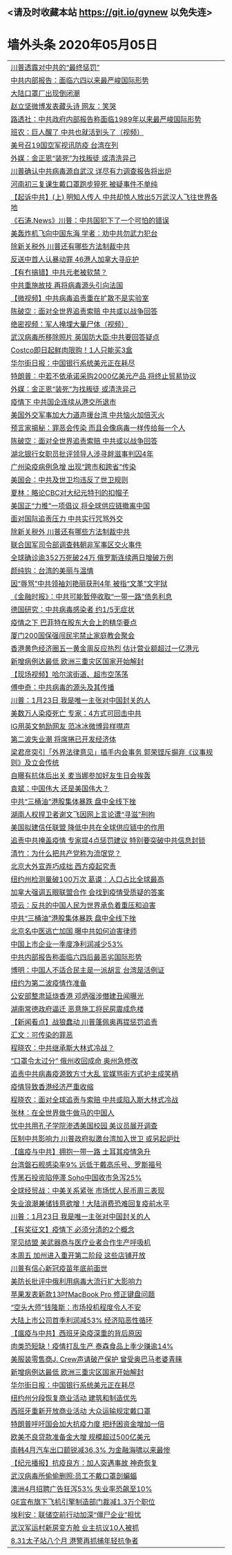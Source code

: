 ## <请及时收藏本站 https://git.io/gynew 以免失连> </a>
# 墙外头条 2020年05月05日</a>


<table>

<tr><td colspan="2" align="left"><a href="https://img.xsurf.surf/?name=c1166495&key=wdcctzyyncblgvet&from=gy">川普透露对中共的“最终惩罚”</a></td></tr>
<tr><td colspan="2" align="left"><a href="https://img.xsurf.surf/?name=c1166482&key=wdcctzyyncblgvet&from=gy">中共内部报告：面临六四以来最严峻国际形势</a></td></tr>
<tr><td colspan="2" align="left"><a href="https://img.xsurf.surf/?name=c1166443&key=wdcctzyyncblgvet&from=gy">大陆口罩厂出现倒闭潮</a></td></tr>
<tr><td colspan="2" align="left"><a href="https://img.xsurf.surf/?name=c1166488&key=wdcctzyyncblgvet&from=gy">赵立坚微博发表藏头诗 网友：笑哭</a></td></tr>
<tr><td colspan="2" align="left"><a href="https://img.xsurf.surf/?name=c1166398&key=wdcctzyyncblgvet&from=gy">路透社：中共政府内部报告称面临1989年以来最严峻国际形势</a></td></tr>
<tr><td colspan="2" align="left"><a href="https://img.xsurf.surf/?name=c1166502&key=wdcctzyyncblgvet&from=gy">班农：巨人醒了  中共也就活到头了（视频）</a></td></tr>
<tr><td colspan="2" align="left"><a href="https://img.xsurf.surf/?name=c1166378&key=wdcctzyyncblgvet&from=gy">美号召19国空军视讯防疫 台湾在列</a></td></tr>
<tr><td colspan="2" align="left"><a href="https://img.xsurf.surf/?name=c1166377&key=wdcctzyyncblgvet&from=gy">外媒：金正恩“装死”为找叛徒 或清洗异己</a></td></tr>
<tr><td colspan="2" align="left"><a href="https://img.xsurf.surf/?name=c1166382&key=wdcctzyyncblgvet&from=gy">川普确认中共病毒源自武汉 详尽有力调查报告将出炉</a></td></tr>
<tr><td colspan="2" align="left"><a href="https://img.xsurf.surf/?name=c1166476&key=wdcctzyyncblgvet&from=gy">河南初三复课生戴口罩跑步猝死 被疑事件不单纯</a></td></tr>
<tr><td colspan="2" align="left"><a href="https://img.xsurf.surf/?name=c1166463&key=wdcctzyyncblgvet&from=gy">【起诉中共】(上) 明知人传人 中共却惊人放出5万武汉人飞往世界各地</a></td></tr>
<tr><td colspan="2" align="left"><a href="https://img.xsurf.surf/?name=c1166446&key=wdcctzyyncblgvet&from=gy">《石涛.News》川普：中共国犯下了一个可怕的错误</a></td></tr>
<tr><td colspan="2" align="left"><a href="https://img.xsurf.surf/?name=c1166474&key=wdcctzyyncblgvet&from=gy">美轰炸机飞向中国东海 学者︰劝中共勿武力犯台</a></td></tr>
<tr><td colspan="2" align="left"><a href="https://img.xsurf.surf/?name=c1166491&key=wdcctzyyncblgvet&from=gy">除新关税外 川普还有哪些方法制裁中共</a></td></tr>
<tr><td colspan="2" align="left"><a href="https://img.xsurf.surf/?name=c1166493&key=wdcctzyyncblgvet&from=gy">反送中首人认暴动罪 46港人加拿大寻庇护</a></td></tr>
<tr><td colspan="2" align="left"><a href="https://img.xsurf.surf/?name=c1166435&key=wdcctzyyncblgvet&from=gy">【有冇搞错】中共元老被软禁？</a></td></tr>
<tr><td colspan="2" align="left"><a href="https://img.xsurf.surf/?name=c1166475&key=wdcctzyyncblgvet&from=gy">中共重施故技 再将病毒源头引向法国</a></td></tr>
<tr><td colspan="2" align="left"><a href="https://img.xsurf.surf/?name=c1166501&key=wdcctzyyncblgvet&from=gy">【微视频】中共病毒追责重在扩散不是实验室</a></td></tr>
<tr><td colspan="2" align="left"><a href="https://img.xsurf.surf/?name=c1166419&key=wdcctzyyncblgvet&from=gy">陈破空：面对全世界追责索赔 中共或以战争回答</a></td></tr>
<tr><td colspan="2" align="left"><a href="https://img.xsurf.surf/?name=c1166420&key=wdcctzyyncblgvet&from=gy">绝密视频：军人掩埋大量尸体（视频）</a></td></tr>
<tr><td colspan="2" align="left"><a href="https://img.xsurf.surf/?name=c1166469&key=wdcctzyyncblgvet&from=gy">武汉病毒所移除照片 英国防大臣:中共要回答疑点</a></td></tr>
<tr><td colspan="2" align="left"><a href="https://img.xsurf.surf/?name=c1166490&key=wdcctzyyncblgvet&from=gy">Costco即日起鲜肉限购！1人只能买3盒</a></td></tr>
<tr><td colspan="2" align="left"><a href="https://img.xsurf.surf/?name=c1166439&key=wdcctzyyncblgvet&from=gy">华尔街日报：中国银行系统美元正在耗尽</a></td></tr>
<tr><td colspan="2" align="left"><a href="https://img.xsurf.surf/?name=c1166413&key=wdcctzyyncblgvet&from=gy">特朗普︰中若不依承诺采购2000亿美元产品 将终止贸易协议</a></td></tr>
<tr><td colspan="2" align="left"><a href="https://img.xsurf.surf/?name=c1166453&key=wdcctzyyncblgvet&from=gy">外媒：金正恩“装死”为找叛徒 或清洗异己</a></td></tr>
<tr><td colspan="2" align="left"><a href="https://img.xsurf.surf/?name=c1166480&key=wdcctzyyncblgvet&from=gy">疫情下 中共国企连续从港交所退市</a></td></tr>
<tr><td colspan="2" align="left"><a href="https://img.xsurf.surf/?name=c1166466&key=wdcctzyyncblgvet&from=gy">美国外交军事加大力道声援台湾 中共恼火加倍灭火</a></td></tr>
<tr><td colspan="2" align="left"><a href="https://img.xsurf.surf/?name=c1166383&key=wdcctzyyncblgvet&from=gy">预言家揭秘：罪恶会传染  而且会像病毒一样传给每一个人</a></td></tr>
<tr><td colspan="2" align="left"><a href="https://img.xsurf.surf/?name=c1166447&key=wdcctzyyncblgvet&from=gy">陈破空：面对全世界追责索赔 中共或以战争回答</a></td></tr>
<tr><td colspan="2" align="left"><a href="https://img.xsurf.surf/?name=c1166412&key=wdcctzyyncblgvet&from=gy">湖北银行女职员批评领导人涉寻衅滋事判囚4年</a></td></tr>
<tr><td colspan="2" align="left"><a href="https://img.xsurf.surf/?name=c1166442&key=wdcctzyyncblgvet&from=gy">广州染疫病例急增 出现“跨市和跨省”传染</a></td></tr>
<tr><td colspan="2" align="left"><a href="https://img.xsurf.surf/?name=c1166500&key=wdcctzyyncblgvet&from=gy">美国会：中共及世卫均违反了世卫规则</a></td></tr>
<tr><td colspan="2" align="left"><a href="https://img.xsurf.surf/?name=c1166462&key=wdcctzyyncblgvet&from=gy">夏林：略论CBC对大纪元特刊的扣帽子</a></td></tr>
<tr><td colspan="2" align="left"><a href="https://img.xsurf.surf/?name=c1166485&key=wdcctzyyncblgvet&from=gy">美国正“力推”一项倡议 将全球供应链撤离中国</a></td></tr>
<tr><td colspan="2" align="left"><a href="https://img.xsurf.surf/?name=c1166465&key=wdcctzyyncblgvet&from=gy">面对国际追责压力 中共实行咒骂外交</a></td></tr>
<tr><td colspan="2" align="left"><a href="https://img.xsurf.surf/?name=c1166404&key=wdcctzyyncblgvet&from=gy">除新关税外 川普还有哪些方法制裁中共</a></td></tr>
<tr><td colspan="2" align="left"><a href="https://img.xsurf.surf/?name=c1166399&key=wdcctzyyncblgvet&from=gy">联合国军司令部调查韩朝非军事区交火事件</a></td></tr>
<tr><td colspan="2" align="left"><a href="https://img.xsurf.surf/?name=c1166472&key=wdcctzyyncblgvet&from=gy">全球确诊逾352万死破24万 俄罗斯连续两日增破万例</a></td></tr>
<tr><td colspan="2" align="left"><a href="https://img.xsurf.surf/?name=c1166481&key=wdcctzyyncblgvet&from=gy">颜纯钩：台湾的美丽与温情</a></td></tr>
<tr><td colspan="2" align="left"><a href="https://img.xsurf.surf/?name=c1166464&key=wdcctzyyncblgvet&from=gy">因“辱骂”中共领袖刘艳丽获刑4年 被指“文革”文字狱</a></td></tr>
<tr><td colspan="2" align="left"><a href="https://img.xsurf.surf/?name=c1166471&key=wdcctzyyncblgvet&from=gy">《金融时报》：中共可能暂停收取“一带一路”债务利息</a></td></tr>
<tr><td colspan="2" align="left"><a href="https://img.xsurf.surf/?name=c1166478&key=wdcctzyyncblgvet&from=gy">德国研究：中共病毒感染者 约1/5无症状</a></td></tr>
<tr><td colspan="2" align="left"><a href="https://img.xsurf.surf/?name=c1166489&key=wdcctzyyncblgvet&from=gy">疫情之下 巴菲特在股东大会上的精华要点</a></td></tr>
<tr><td colspan="2" align="left"><a href="https://img.xsurf.surf/?name=c1166467&key=wdcctzyyncblgvet&from=gy">厦门200国保强闯民宅禁止家庭教会聚会</a></td></tr>
<tr><td colspan="2" align="left"><a href="https://img.xsurf.surf/?name=c1166456&key=wdcctzyyncblgvet&from=gy">香港黄色经济圈五一黄金周反应热烈 估计营业额超过一亿港元</a></td></tr>
<tr><td colspan="2" align="left"><a href="https://img.xsurf.surf/?name=c1166492&key=wdcctzyyncblgvet&from=gy">新增病例达最低 欧洲三重灾区国家开始解封</a></td></tr>
<tr><td colspan="2" align="left"><a href="https://img.xsurf.surf/?name=c1166381&key=wdcctzyyncblgvet&from=gy">【现场视频】哈尔滨街道、超市空荡荡</a></td></tr>
<tr><td colspan="2" align="left"><a href="https://img.xsurf.surf/?name=c1166422&key=wdcctzyyncblgvet&from=gy">傅申奇：中共病毒的源头及其传播</a></td></tr>
<tr><td colspan="2" align="left"><a href="https://img.xsurf.surf/?name=c1166380&key=wdcctzyyncblgvet&from=gy">川普：1月23日 我是唯一主张对中国封关的人</a></td></tr>
<tr><td colspan="2" align="left"><a href="https://img.xsurf.surf/?name=c1166402&key=wdcctzyyncblgvet&from=gy">美数万人染疫死亡 专家：4方式可回击中共</a></td></tr>
<tr><td colspan="2" align="left"><a href="https://img.xsurf.surf/?name=c1166436&key=wdcctzyyncblgvet&from=gy">IG用英文勉励网友 范冰冰微博异样噤声</a></td></tr>
<tr><td colspan="2" align="left"><a href="https://img.xsurf.surf/?name=c1166393&key=wdcctzyyncblgvet&from=gy">第二波失业潮 将席捲已开发经济体</a></td></tr>
<tr><td colspan="2" align="left"><a href="https://img.xsurf.surf/?name=c1166473&key=wdcctzyyncblgvet&from=gy">梁君彦突引「外界法律意见」插手内会事务 郭荣铿斥摒弃《议事规则》及立会传统</a></td></tr>
<tr><td colspan="2" align="left"><a href="https://img.xsurf.surf/?name=c1166499&key=wdcctzyyncblgvet&from=gy">自曝有抗体后出关 麦当娜参加好友生日会挨轰</a></td></tr>
<tr><td colspan="2" align="left"><a href="https://img.xsurf.surf/?name=c1166441&key=wdcctzyyncblgvet&from=gy">袁斌：中国伟大  还是美国伟大？</a></td></tr>
<tr><td colspan="2" align="left"><a href="https://img.xsurf.surf/?name=c1166403&key=wdcctzyyncblgvet&from=gy">中共“三桶油”港股集体暴跌 盘中全线下挫</a></td></tr>
<tr><td colspan="2" align="left"><a href="https://img.xsurf.surf/?name=c1166455&key=wdcctzyyncblgvet&from=gy">湖南人权捍卫者谢文飞因网上言论遭“寻滋”刑拘</a></td></tr>
<tr><td colspan="2" align="left"><a href="https://img.xsurf.surf/?name=c1166458&key=wdcctzyyncblgvet&from=gy">美国拟建信任联盟 降低中共在全球供应链中的作用</a></td></tr>
<tr><td colspan="2" align="left"><a href="https://img.xsurf.surf/?name=c1166444&key=wdcctzyyncblgvet&from=gy">追责中共掩盖疫情 专家提4点惩罚建议 特别要突破中共信息封锁</a></td></tr>
<tr><td colspan="2" align="left"><a href="https://img.xsurf.surf/?name=c1166423&key=wdcctzyyncblgvet&from=gy">清竹：为什么把共产党称为流氓党？</a></td></tr>
<tr><td colspan="2" align="left"><a href="https://img.xsurf.surf/?name=c1166410&key=wdcctzyyncblgvet&from=gy">北京大外宣弄巧成拙 西方疫起究责</a></td></tr>
<tr><td colspan="2" align="left"><a href="https://img.xsurf.surf/?name=c1166494&key=wdcctzyyncblgvet&from=gy">纽约州检测量破100万次 葛谟：人口占比全球最高</a></td></tr>
<tr><td colspan="2" align="left"><a href="https://img.xsurf.surf/?name=c1166470&key=wdcctzyyncblgvet&from=gy">加拿大强调五眼联盟合作 会找到疫情受质疑的答案</a></td></tr>
<tr><td colspan="2" align="left"><a href="https://img.xsurf.surf/?name=c1166440&key=wdcctzyyncblgvet&from=gy">项云：反共的中国人民为世界承负着重压和迫害</a></td></tr>
<tr><td colspan="2" align="left"><a href="https://img.xsurf.surf/?name=c1166451&key=wdcctzyyncblgvet&from=gy">中共“三桶油”港股集体暴跌 盘中全线下挫</a></td></tr>
<tr><td colspan="2" align="left"><a href="https://img.xsurf.surf/?name=c1166449&key=wdcctzyyncblgvet&from=gy">北京名中医逃亡加国 曝中共如何迫害律师</a></td></tr>
<tr><td colspan="2" align="left"><a href="https://img.xsurf.surf/?name=c1166477&key=wdcctzyyncblgvet&from=gy">中国上市企业一季度净利润减少53%</a></td></tr>
<tr><td colspan="2" align="left"><a href="https://img.xsurf.surf/?name=c1166507&key=wdcctzyyncblgvet&from=gy">中共内部报告称面临六四后最恶劣国际形势</a></td></tr>
<tr><td colspan="2" align="left"><a href="https://img.xsurf.surf/?name=c1166411&key=wdcctzyyncblgvet&from=gy">博明：中国人不适合民主是一派胡言 台湾是活例证</a></td></tr>
<tr><td colspan="2" align="left"><a href="https://img.xsurf.surf/?name=c1166454&key=wdcctzyyncblgvet&from=gy">纽约为第二波疫情作准备</a></td></tr>
<tr><td colspan="2" align="left"><a href="https://img.xsurf.surf/?name=c1166506&key=wdcctzyyncblgvet&from=gy">公安部整肃延烧香港 邓炳强涉僭建丑闻曝光</a></td></tr>
<tr><td colspan="2" align="left"><a href="https://img.xsurf.surf/?name=c1166376&key=wdcctzyyncblgvet&from=gy">湖南常德政府逼迁 恶意施工将民房震成危楼</a></td></tr>
<tr><td colspan="2" align="left"><a href="https://img.xsurf.surf/?name=c1166438&key=wdcctzyyncblgvet&from=gy">【新闻看点】战狼蠢动 川普蓬佩奥再提惩罚追责</a></td></tr>
<tr><td colspan="2" align="left"><a href="https://img.xsurf.surf/?name=c1166461&key=wdcctzyyncblgvet&from=gy">汇文：可传染的罪恶</a></td></tr>
<tr><td colspan="2" align="left"><a href="https://img.xsurf.surf/?name=c1166448&key=wdcctzyyncblgvet&from=gy">程晓农：中共继承斯大林式冷战？</a></td></tr>
<tr><td colspan="2" align="left"><a href="https://img.xsurf.surf/?name=c1166433&key=wdcctzyyncblgvet&from=gy">“口罩令太过分” 俄州收回成命 奥州急修改</a></td></tr>
<tr><td colspan="2" align="left"><a href="https://img.xsurf.surf/?name=c1166424&key=wdcctzyyncblgvet&from=gy">追责中共病毒疫源致方寸大乱 官媒骂街方式护主成笑柄</a></td></tr>
<tr><td colspan="2" align="left"><a href="https://img.xsurf.surf/?name=c1166457&key=wdcctzyyncblgvet&from=gy">疫情导致香港经济严重收缩</a></td></tr>
<tr><td colspan="2" align="left"><a href="https://img.xsurf.surf/?name=c1166445&key=wdcctzyyncblgvet&from=gy">程晓农：面对全球追责与索赔  中共或陷入斯大林式冷战</a></td></tr>
<tr><td colspan="2" align="left"><a href="https://img.xsurf.surf/?name=c1166417&key=wdcctzyyncblgvet&from=gy">张林：在全世界做牛做马的中国人</a></td></tr>
<tr><td colspan="2" align="left"><a href="https://img.xsurf.surf/?name=c1166484&key=wdcctzyyncblgvet&from=gy">忧中共用孔子学院渗透美国校园 美议员展开调查</a></td></tr>
<tr><td colspan="2" align="left"><a href="https://img.xsurf.surf/?name=c1166509&key=wdcctzyyncblgvet&from=gy">压制中共影响力 川普政府拟邀台湾加入世卫 或另起炉灶</a></td></tr>
<tr><td colspan="2" align="left"><a href="https://img.xsurf.surf/?name=c1166379&key=wdcctzyyncblgvet&from=gy">【瘟疫与中共】拥抱一带一路 土耳其疫情急升</a></td></tr>
<tr><td colspan="2" align="left"><a href="https://img.xsurf.surf/?name=c1166468&key=wdcctzyyncblgvet&from=gy">台湾磐石舰感染率9% 远低于戴高乐号、罗斯福号</a></td></tr>
<tr><td colspan="2" align="left"><a href="https://img.xsurf.surf/?name=c1166431&key=wdcctzyyncblgvet&from=gy">传黑石投资陷停滞 Soho中国收市急泻25%</a></td></tr>
<tr><td colspan="2" align="left"><a href="https://img.xsurf.surf/?name=c1166428&key=wdcctzyyncblgvet&from=gy">全球经贸战：中美关系紧张 市场忧人民币周三表现</a></td></tr>
<tr><td colspan="2" align="left"><a href="https://img.xsurf.surf/?name=c1166429&key=wdcctzyyncblgvet&from=gy">失业浪潮兼储钱意欲增！大陆消费恐难回复疫前水平</a></td></tr>
<tr><td colspan="2" align="left"><a href="https://img.xsurf.surf/?name=c1166450&key=wdcctzyyncblgvet&from=gy">川普：1月23日 我是唯一主张对中国封关的人</a></td></tr>
<tr><td colspan="2" align="left"><a href="https://img.xsurf.surf/?name=c1166418&key=wdcctzyyncblgvet&from=gy">【有奖征文】疫情下 必须分清的2个概念</a></td></tr>
<tr><td colspan="2" align="left"><a href="https://img.xsurf.surf/?name=c1166452&key=wdcctzyyncblgvet&from=gy">罕见结盟 美武器商与医疗业者合作生产呼吸机</a></td></tr>
<tr><td colspan="2" align="left"><a href="https://img.xsurf.surf/?name=c1166486&key=wdcctzyyncblgvet&from=gy">本周五 加州进入重开第二阶段 这些店铺开放</a></td></tr>
<tr><td colspan="2" align="left"><a href="https://img.xsurf.surf/?name=c1166503&key=wdcctzyyncblgvet&from=gy">川普有信心新冠疫苗年底前面世</a></td></tr>
<tr><td colspan="2" align="left"><a href="https://img.xsurf.surf/?name=c1166408&key=wdcctzyyncblgvet&from=gy">美防长批评中俄利用病毒大流行扩大影响力</a></td></tr>
<tr><td colspan="2" align="left"><a href="https://img.xsurf.surf/?name=c1166395&key=wdcctzyyncblgvet&from=gy">苹果发表新款13吋MacBook Pro 修正键盘问题</a></td></tr>
<tr><td colspan="2" align="left"><a href="https://img.xsurf.surf/?name=c1166426&key=wdcctzyyncblgvet&from=gy">“空头大师”钱隆斯：市场投机程度令人不安</a></td></tr>
<tr><td colspan="2" align="left"><a href="https://img.xsurf.surf/?name=c1166508&key=wdcctzyyncblgvet&from=gy">大陆上市公司首季利润减53% 经济陷恶性循环</a></td></tr>
<tr><td colspan="2" align="left"><a href="https://img.xsurf.surf/?name=c1166437&key=wdcctzyyncblgvet&from=gy">【瘟疫与中共】西班牙染疫深重的背后原因</a></td></tr>
<tr><td colspan="2" align="left"><a href="https://img.xsurf.surf/?name=c1166430&key=wdcctzyyncblgvet&from=gy">肉类恐短缺！疫情打乱生产 泰森食品上季少赚逾14%</a></td></tr>
<tr><td colspan="2" align="left"><a href="https://img.xsurf.surf/?name=c1166397&key=wdcctzyyncblgvet&from=gy">美服装零售商J. Crew声请破产保护 曾受奥巴马老婆青睐</a></td></tr>
<tr><td colspan="2" align="left"><a href="https://img.xsurf.surf/?name=c1166416&key=wdcctzyyncblgvet&from=gy">新增病例达最低 欧洲三重灾区国家开始解封</a></td></tr>
<tr><td colspan="2" align="left"><a href="https://img.xsurf.surf/?name=c1166510&key=wdcctzyyncblgvet&from=gy">华尔街日报：中国银行系统美元正在耗尽</a></td></tr>
<tr><td colspan="2" align="left"><a href="https://img.xsurf.surf/?name=c1166487&key=wdcctzyyncblgvet&from=gy">纽约州分段恢复商业活动 建筑和制造优先</a></td></tr>
<tr><td colspan="2" align="left"><a href="https://img.xsurf.surf/?name=c1166396&key=wdcctzyyncblgvet&from=gy">西班牙重新开放商业活动 大众运输规定戴口罩</a></td></tr>
<tr><td colspan="2" align="left"><a href="https://img.xsurf.surf/?name=c1166409&key=wdcctzyyncblgvet&from=gy">特朗普呼吁国会加大抗疫力度 把纾困资金增加一倍</a></td></tr>
<tr><td colspan="2" align="left"><a href="https://img.xsurf.surf/?name=c1166394&key=wdcctzyyncblgvet&from=gy">欧美不良贷款准备金大增 规模超过500亿美元</a></td></tr>
<tr><td colspan="2" align="left"><a href="https://img.xsurf.surf/?name=c1166392&key=wdcctzyyncblgvet&from=gy">南韩4月汽车出口额锐减36.3% 为金融海啸以来最惨</a></td></tr>
<tr><td colspan="2" align="left"><a href="https://img.xsurf.surf/?name=c1166498&key=wdcctzyyncblgvet&from=gy">【纪元播报】抗疫良方：加人突遇事故 神奇恢复</a></td></tr>
<tr><td colspan="2" align="left"><a href="https://img.xsurf.surf/?name=c1166512&key=wdcctzyyncblgvet&from=gy">武汉病毒所偷偷删照:员工不戴口罩剖蝙蝠</a></td></tr>
<tr><td colspan="2" align="left"><a href="https://img.xsurf.surf/?name=c1166432&key=wdcctzyyncblgvet&from=gy">澳洲4月招聘广告狂泻53% 失业率恐飙至10%</a></td></tr>
<tr><td colspan="2" align="left"><a href="https://img.xsurf.surf/?name=c1166427&key=wdcctzyyncblgvet&from=gy">GE宣布旗下飞机引擎制造部门裁减1.3万个职位</a></td></tr>
<tr><td colspan="2" align="left"><a href="https://img.xsurf.surf/?name=c1166425&key=wdcctzyyncblgvet&from=gy">埃利安：联储空前行动加深“僵尸企业”担忧</a></td></tr>
<tr><td colspan="2" align="left"><a href="https://img.xsurf.surf/?name=c1166513&key=wdcctzyyncblgvet&from=gy">武汉军运村新房变方舱 业主抗议10人被抓</a></td></tr>
<tr><td colspan="2" align="left"><a href="https://img.xsurf.surf/?name=c1166511&key=wdcctzyyncblgvet&from=gy">8.31太子站八个月 港警再抓捕年轻抗争者</a></td></tr>

</table>
